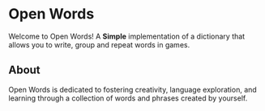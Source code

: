 # Open Words

Welcome to Open Words! A **Simple** implementation of a dictionary that allows you to write, group and repeat words in games.

## About

Open Words is dedicated to fostering creativity, language exploration, and learning through a collection of words and phrases created by yourself.
